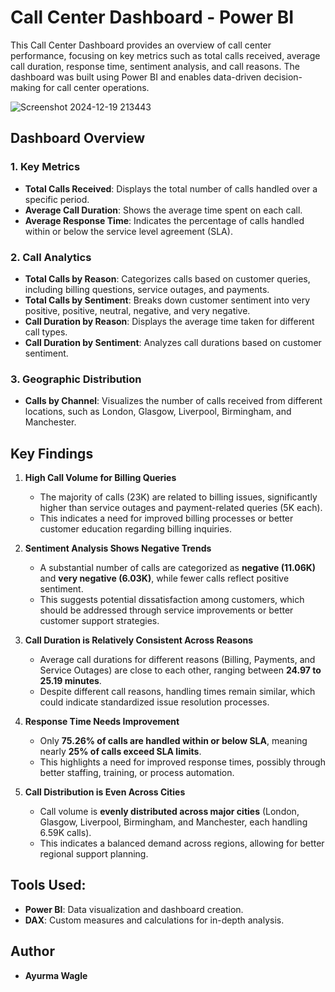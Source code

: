 # Call Center Dashboard - Power BI  

This Call Center Dashboard provides an overview of call center performance, focusing on key metrics such as total calls received, average call duration, response time, sentiment analysis, and call reasons. The dashboard was built using Power BI and enables data-driven decision-making for call center operations.
  
![Screenshot 2024-12-19 213443](https://github.com/user-attachments/assets/3999d1f5-1aa6-4807-be5a-a0b8314eb61a)

## Dashboard Overview  
### 1. Key Metrics  
- **Total Calls Received**: Displays the total number of calls handled over a specific period.  
- **Average Call Duration**: Shows the average time spent on each call.  
- **Average Response Time**: Indicates the percentage of calls handled within or below the service level agreement (SLA).  

### 2. Call Analytics  
- **Total Calls by Reason**: Categorizes calls based on customer queries, including billing questions, service outages, and payments.  
- **Total Calls by Sentiment**: Breaks down customer sentiment into very positive, positive, neutral, negative, and very negative.  
- **Call Duration by Reason**: Displays the average time taken for different call types.  
- **Call Duration by Sentiment**: Analyzes call durations based on customer sentiment.  

### 3. Geographic Distribution  
- **Calls by Channel**: Visualizes the number of calls received from different locations, such as London, Glasgow, Liverpool, Birmingham, and Manchester.  

## Key Findings  
1. **High Call Volume for Billing Queries**  
   - The majority of calls (23K) are related to billing issues, significantly higher than service outages and payment-related queries (5K each).  
   - This indicates a need for improved billing processes or better customer education regarding billing inquiries.

2. **Sentiment Analysis Shows Negative Trends**  
   - A substantial number of calls are categorized as **negative (11.06K)** and **very negative (6.03K)**, while fewer calls reflect positive sentiment.  
   - This suggests potential dissatisfaction among customers, which should be addressed through service improvements or better customer support strategies.

3. **Call Duration is Relatively Consistent Across Reasons**  
   - Average call durations for different reasons (Billing, Payments, and Service Outages) are close to each other, ranging between **24.97 to 25.19 minutes**.  
   - Despite different call reasons, handling times remain similar, which could indicate standardized issue resolution processes.

4. **Response Time Needs Improvement**  
   - Only **75.26% of calls are handled within or below SLA**, meaning nearly **25% of calls exceed SLA limits**.  
   - This highlights a need for improved response times, possibly through better staffing, training, or process automation.

5. **Call Distribution is Even Across Cities**  
   - Call volume is **evenly distributed across major cities** (London, Glasgow, Liverpool, Birmingham, and Manchester, each handling 6.59K calls).  
   - This indicates a balanced demand across regions, allowing for better regional support planning.

## Tools Used:  
- **Power BI**: Data visualization and dashboard creation.  
- **DAX**: Custom measures and calculations for in-depth analysis.  

## Author  
- **Ayurma Wagle**  
